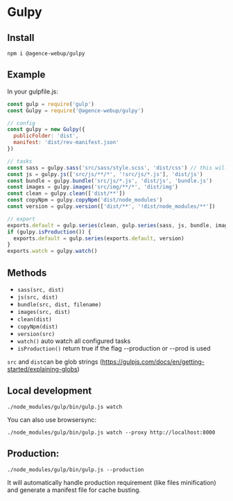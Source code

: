 # Gulpy

## Install

```shell
npm i @agence-webup/gulpy
```

## Example

In your gulpfile.js:

```js
const gulp = require('gulp')
const Gulpy = require('@agence-webup/gulpy')

// config
const gulpy = new Gulpy({
  publicFolder: 'dist',
  manifest: 'dist/rev-manifest.json'
})

// tasks
const sass = gulpy.sass('src/sass/style.scss', 'dist/css') // this will watch all .scss files in src/sass/**/*
const js = gulpy.js(['src/js/**/*', '!src/js/*.js'], 'dist/js')
const bundle = gulpy.bundle('src/js/*.js', 'dist/js', 'bundle.js')
const images = gulpy.images('src/img/**/*', 'dist/img')
const clean = gulpy.clean(['dist/**'])
const copyNpm = gulpy.copyNpm('dist/node_modules')
const version = gulpy.version(['dist/**', '!dist/node_modules/**'])

// export
exports.default = gulp.series(clean, gulp.series(sass, js, bundle, images, copyNpm))
if (gulpy.isProduction()) {
  exports.default = gulp.series(exports.default, version)
}
exports.watch = gulpy.watch()

```

## Methods

* `sass(src, dist)`
* `js(src, dist)`
* `bundle(src, dist, filename)`
* `images(src, dist)`
* `clean(dist)`
* `copyNpm(dist)`
* `version(src)`
* `watch()` auto watch all configured tasks
* `isProduction()` return true if the flag --production or --prod is used

`src` and `dist`can be glob strings (https://gulpjs.com/docs/en/getting-started/explaining-globs)

## Local development

```
./node_modules/gulp/bin/gulp.js watch
```

You can also use browsersync:

```
./node_modules/gulp/bin/gulp.js watch --proxy http://localhost:8000
```

## Production:

```
./node_modules/gulp/bin/gulp.js --production
```

It will automatically handle production requirement (like files minification) and generate a manifest file for cache busting.
